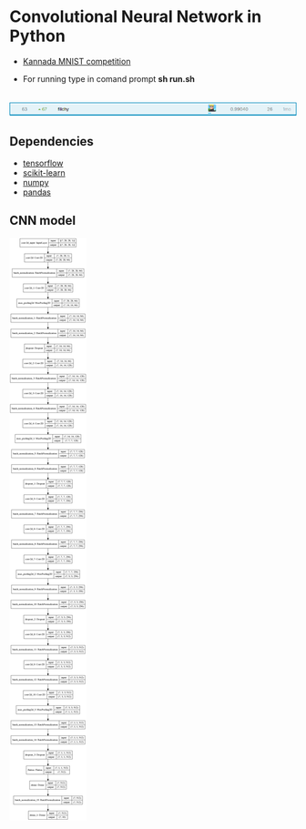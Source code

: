 # Convolutional Neural Network in Python
- [Kannada MNIST competition](https://www.kaggle.com/c/Kannada-MNIST/overview)

- For running type in comand prompt **sh run.sh**
######
![](result_img/result.png)

## Dependencies
* [tensorflow](https://www.tensorflow.org/)
* [scikit-learn](https://scikit-learn.org/stable/)
* [numpy](https://numpy.org/)
* [pandas](https://pandas.pydata.org/)

## CNN model
![](model_img/cnn_model.png)
